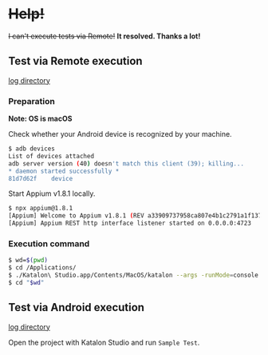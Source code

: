 # ~~Help!~~

~~I can't execute tests via Remote!~~
**It resolved. Thanks a lot!**

## Test via Remote execution

[log directory](/Reports/Sample%20Test/20181015_174454)

### Preparation

**Note: OS is macOS**

Check whether your Android device is recognized by your machine.

```bash
$ adb devices
List of devices attached
adb server version (40) doesn't match this client (39); killing...
* daemon started successfully *
81d7d62f	device

```

Start Appium v1.8.1 locally.

```bash
$ npx appium@1.8.1
[Appium] Welcome to Appium v1.8.1 (REV a33909737958ca807e4b1c2791a1f137fc489c3d)
[Appium] Appium REST http interface listener started on 0.0.0.0:4723
```

### Execution command

```bash
$ wd=$(pwd)
$ cd /Applications/
$ ./Katalon\ Studio.app/Contents/MacOS/katalon --args -runMode=console -reportFolder="${wd}/Report" -projectPath="${wd}/KatalonAndroidSample.prj" -consoleLog -noSplash -retry=0 -testSuitePath="Test Suites/Sample Test" -remoteWebDriverType="Appium" -executionProfile="default" -remoteWebDriverUrl="http://localhost:4723/wd/hub" -browserType="Remote"
$ cd "$wd"
```

## Test via Android execution

[log directory](/Reports/Sample%20Test/20181015_171402)

Open the project with Katalon Studio and run `Sample Test`.

